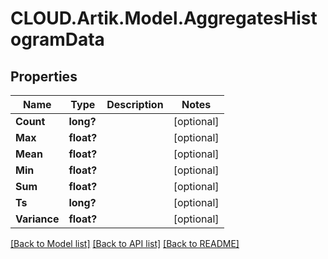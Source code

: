 # CLOUD.Artik.Model.AggregatesHistogramData
## Properties

Name | Type | Description | Notes
------------ | ------------- | ------------- | -------------
**Count** | **long?** |  | [optional] 
**Max** | **float?** |  | [optional] 
**Mean** | **float?** |  | [optional] 
**Min** | **float?** |  | [optional] 
**Sum** | **float?** |  | [optional] 
**Ts** | **long?** |  | [optional] 
**Variance** | **float?** |  | [optional] 

[[Back to Model list]](../README.md#documentation-for-models) [[Back to API list]](../README.md#documentation-for-api-endpoints) [[Back to README]](../README.md)

